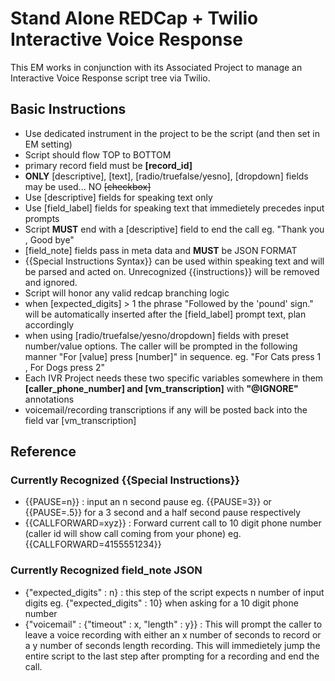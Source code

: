 # Stand Alone REDCap + Twilio Interactive Voice Response

This EM works in conjunction with its Associated Project to manage an Interactive Voice Response script tree via Twilio.

## Basic Instructions

* Use dedicated instrument in the project to be the script (and then set in EM setting)
* Script should flow TOP to BOTTOM
* primary record field must be **[record_id]**
* **ONLY** [descriptive], [text], [radio/truefalse/yesno], [dropdown] fields may be used... NO ~~[checkbox]~~
* Use [descriptive] fields for speaking text only
* Use [field_label] fields for speaking text that immedietely precedes input prompts
* Script **MUST** end with a [descriptive] field to end the call eg. "Thank you , Good bye"
* [field_note] fields pass in meta data and **MUST** be JSON FORMAT
* {{Special Instructions Syntax}} can be used within speaking text and will be parsed and acted on.  Unrecognized {{instructions}} will be removed and ignored.
* Script will honor any valid redcap branching logic
* when [expected_digits] > 1 the phrase "Followed by the 'pound' sign." will be automatically inserted after the [field_label] prompt text, plan accordingly
* when using [radio/truefalse/yesno/dropdown] fields with preset number/value options.  The caller will be prompted in the following manner "For [value] press [number]" in sequence.   eg. "For Cats press 1 ,  For Dogs press 2"
* Each IVR Project needs these two specific variables somewhere in them **[caller_phone_number] and [vm_transcription]** with **"@IGNORE"** annotations
* voicemail/recording transcriptions if any will be posted back into the field var [vm_transcription] 

## Reference

### Currently Recognized {{Special Instructions}}
* {{PAUSE=n}} : input an n second pause eg. {{PAUSE=3}} or {{PAUSE=.5}} for a 3 second and a half second pause respectively
* {{CALLFORWARD=xyz}} : Forward current call to 10 digit phone number (caller id will show call coming from your phone) eg. {{CALLFORWARD=4155551234}}

### Currently Recognized field_note JSON
* {"expected_digits" : n} : this step of the script expects n number of input digits eg. {"expected_digits" : 10} when asking for a 10 digit phone number
* {"voicemail" : {"timeout" : x, "length" : y}} : This will prompt the caller to leave a voice recording with either an x number of seconds to record or a y number of seconds length recording.  This will immedietely jump the entire script to the last step after prompting for a recording and end the call.  




